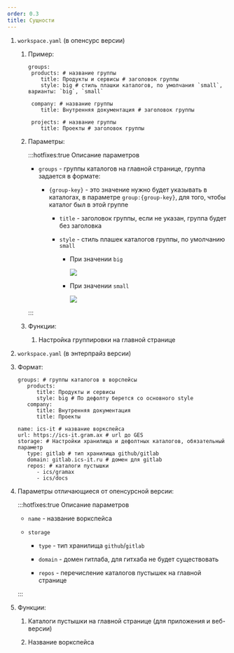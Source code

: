 ```yaml
---
order: 0.3
title: Сущности
---
```


1. `workspace.yaml` (в опенсурс версии)

   1. Пример:

      ```
      groups:
       products: # название группы
          title: Продукты и сервисы # заголовок группы
          style: big # стиль плашки каталогов, по умолчания `small`, варианты: `big`, `small`
      
       company: # название группы
          title: Внутренняя документация # заголовок группы
      
       projects: # название группы
          title: Проекты # заголовок группы
      ```

   2. Параметры:

      :::hotfixes:true Описание параметров

      -  `groups` - группы каталогов на главной странице, группа задается в формате:

         -  `{group-key}` - это значение нужно будет указывать в каталогах, в параметре `group:{group-key}`, для того, чтобы каталог был в этой группе

            -  `title` - заголовок группы, если не указан, группа будет без заголовка

            -  `style` - стиль плашек каталогов группы, по умолчанию `small`

               -  При значении `big`

                  ![](./tech-mekhanizm-wo-3.png)

               -  При значении `small`

                  ![](./tech-mekhanizm-wo-4.png)

      :::

   3. Функции:

      1. Настройка группировки на главной странице

2. `workspace.yaml` (в энтерпрайз версии)

3. Формат:

   ```
   groups: # группы каталогов в ворспейсы
      products:
         title: Продукты и сервисы
         style: big # По дефолту берется со основного style
      company:
         title: Внутренняя документация
         title: Проекты
   
   name: ics-it # название воркспейса
   url: https://ics-it.gram.ax # url до GES
   storage: # Настройки хранилища и дефолтных каталогов, обязательный параметр
      type: gitlab # тип хранилища github/gitlab
      domain: gitlab.ics-it.ru # домен для gitlab
      repos: # каталоги пустышки
         - ics/gramax
         - ics/docs
   
   ```

4. Параметры отличающиеся от опенсурсной версии:

   :::hotfixes:true Описание параметров

   -  `name` - название воркспейса

   -  `storage`

      -  `type` - тип хранилища `github`/`gitlab`

      -  `domain` - домен гитлаба, для гитхаба не будет существовать

      -  `repos` - перечисление каталогов пустышек на главной странице

   :::

5. Функции:

   1. Каталоги пустышки на главной странице (для приложения и веб-версии)

   2. Название воркспейса